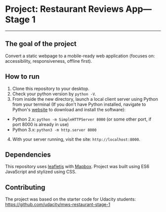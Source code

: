 # Project: Restaurant Reviews App—Stage 1
---

## The goal of the project

Convert a static webpage to a mobile-ready web application (focuses on: accessibility, responsiveness, offline first).


## How to run

1. Clone this repository to your desktop.
2. Check your python version by `python -V`.
3. From inside the new directory, launch a local client server using Python from your terminal (If you don't have Python installed, navigate to Python's [website](https://www.python.org/) to download and install the software):  
  * Python 2.x: `python -m SimpleHTTPServer 8000` (or some other port, if port 8000 is already in use)
  * Python 3.x: `python3 -m http.server 8000`
4. With your server running, visit the site: `http://localhost:8000`.


## Dependencies

This repository uses [leafletjs](https://leafletjs.com/) with [Mapbox](https://www.mapbox.com/). Project was built using ES6 JavaScript and stylized using CSS.

## Contributing
The project was based on the starter code for Udacity students: https://github.com/udacity/mws-restaurant-stage-1
